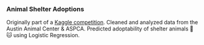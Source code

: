 ### Animal Shelter Adoptions
Originally part of a [Kaggle competition](https://www.kaggle.com/c/shelter-animal-outcomes).
Cleaned and analyzed data from the Austin Animal Center &amp; ASPCA. Predicted
adoptability of shelter animals 🐶 🐱 using Logistic Regression.
